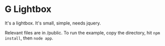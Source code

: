 # G Lightbox
It's a lightbox. It's small, simple, needs jquery.

Relevant files are in /public. To run the example, copy the directory, hit `npm install`, then `node app`.